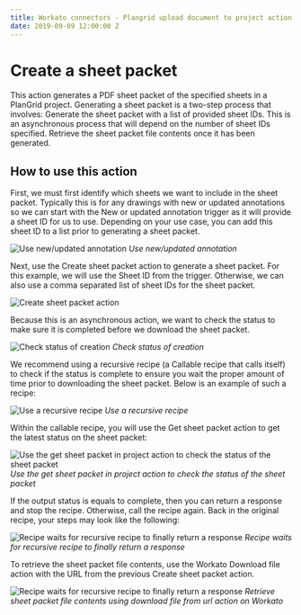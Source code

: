 ```yaml
---
title: Workato connectors - Plangrid upload document to project action
date: 2019-09-09 12:00:00 Z
---
```


# Create a sheet packet
This action generates a PDF sheet packet of the specified sheets in a PlanGrid project. Generating a sheet packet is a two-step process that involves:
Generate the sheet packet with a list of provided sheet IDs. This is an asynchronous process that will depend on the number of sheet IDs specified.
Retrieve the sheet packet file contents once it has been generated.


## How to use this action
First, we must first identify which sheets we want to include in the sheet packet. Typically this is for any drawings with new or updated annotations so we can start with the New or updated annotation trigger as it will provide a sheet ID for us to use. Depending on your use case, you can add this sheet ID to a list prior to generating a sheet packet.

![Use new/updated annotation](/assets/images/plangrid/new-updated-annotation.png)
*Use new/updated annotation*

Next, use the Create sheet packet action to generate a sheet packet. For this example, we will use the Sheet ID from the trigger. Otherwise, we can also use a comma separated list of sheet IDs for the sheet packet.

![Create sheet packet action](/assets/images/plangrid/create-sheet-packet.png)

Because this is an asynchronous action, we want to check the status to make sure it is completed before we download the sheet packet.

![Check status of creation](/assets/images/plangrid/check-status.png)
*Check status of creation*

We recommend using a recursive recipe (a Callable recipe that calls itself) to check if the status is complete to ensure you wait the proper amount of time prior to downloading the sheet packet. Below is an example of such a recipe:

![Use a recursive recipe](/assets/images/plangrid/recursive-recipe.png)
*Use a recursive recipe*

Within the callable recipe, you will use the Get sheet packet action to get the latest status on the sheet packet:

![Use the get sheet packet in project action to check the status of the sheet packet](/assets/images/plangrid/get-latest-status-on-sheet-packet.png)
*Use the get sheet packet in project action to check the status of the sheet packet*

If the output status is equals to complete, then you can return a response and stop the recipe. Otherwise, call the recipe again.
Back in the original recipe, your steps may look like the following:

![Recipe waits for recursive recipe to finally return a response](/assets/images/plangrid/wait-for-recursive-response.png)
*Recipe waits for recursive recipe to finally return a response*

To retrieve the sheet packet file contents, use the Workato Download file action with the URL from the previous Create sheet packet action.

![Recipe waits for recursive recipe to finally return a response](/assets/images/plangrid/download-file-from-url.png)
*Retrieve sheet packet file contents using download file from url action on Workato*
